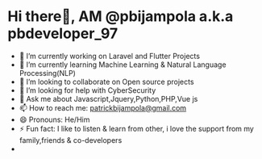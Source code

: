 # Hi there👋, AM @pbijampola a.k.a pbdeveloper_97

- 🔭 I’m currently working on Laravel and Flutter Projects
- 🌱 I’m currently learning Machine Learning & Natural Language Processing(NLP)
- 👯 I’m looking to collaborate on Open source projects
- 🤔 I’m looking for help with CyberSecurity
- 💬 Ask me about Javascript,Jquery,Python,PHP,Vue js
- 📫 How to reach me: patrickbijampola@gmail.com
- 😄 Pronouns: He/Him
- ⚡ Fun fact: I like to listen & learn from other, i love the support from my family,friends & co-developers
- 

